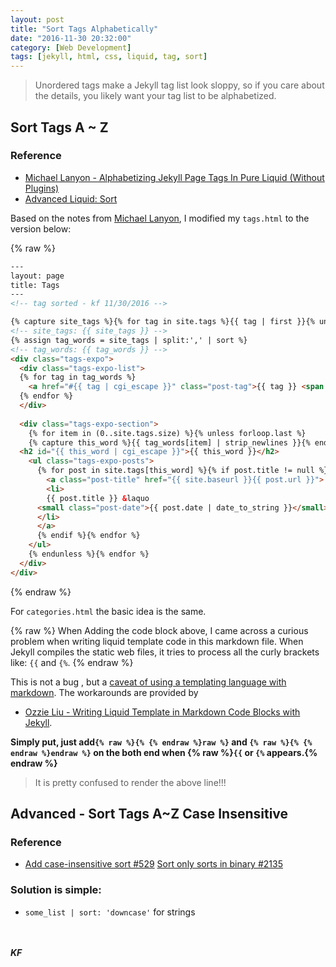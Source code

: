 ```yaml
---
layout: post
title: "Sort Tags Alphabetically"
date: "2016-11-30 20:32:00"
category: [Web Development]
tags: [jekyll, html, css, liquid, tag, sort]
---
```


>Unordered tags make a Jekyll tag list look sloppy, so if you care about the details, you likely want your tag list to be alphabetized.

<!--more-->

## Sort Tags A ~ Z

### Reference

- [Michael Lanyon - Alphabetizing Jekyll Page Tags In Pure Liquid (Without Plugins)](https://blog.lanyonm.org/articles/2013/11/21/alphabetize-jekyll-page-tags-pure-liquid.html)
- [Advanced Liquid: Sort](https://www.siteleaf.com/blog/advanced-liquid-sort/)

Based on the notes from [Michael Lanyon](https://blog.lanyonm.org), I modified my `tags.html` to the version below:


{% raw %}
```html
---
layout: page
title: Tags
---
<!-- tag sorted - kf 11/30/2016 -->

{% capture site_tags %}{% for tag in site.tags %}{{ tag | first }}{% unless forloop.last %},{% endunless %}{% endfor %}{% endcapture %}
<!-- site_tags: {{ site_tags }} -->
{% assign tag_words = site_tags | split:',' | sort %}
<!-- tag_words: {{ tag_words }} -->
<div class="tags-expo">
  <div class="tags-expo-list">
  {% for tag in tag_words %}
    <a href="#{{ tag | cgi_escape }}" class="post-tag">{{ tag }} <span style="font-size:80%; color:gray;">{{ site.tags[tag] | size }}</span></a>
  {% endfor %}
  </div>
  
  <div class="tags-expo-section">
    {% for item in (0..site.tags.size) %}{% unless forloop.last %}
    {% capture this_word %}{{ tag_words[item] | strip_newlines }}{% endcapture %}
  <h2 id="{{ this_word | cgi_escape }}">{{ this_word }}</h2>
    <ul class="tags-expo-posts">
      {% for post in site.tags[this_word] %}{% if post.title != null %}
        <a class="post-title" href="{{ site.baseurl }}{{ post.url }}">
        <li>
        {{ post.title }} &laquo 
      <small class="post-date">{{ post.date | date_to_string }}</small>
      </li>
      </a>
      {% endif %}{% endfor %}
    </ul>
    {% endunless %}{% endfor %}
  </div>
</div>
```
{% endraw %}

For `categories.html` the basic idea is the same.

{% raw %}
When Adding the code block above, I came across a curious problem when writing liquid template code in this markdown file. When Jekyll compiles the static web files, it tries to process all the curly brackets like: `{{` and `{%`.
{% endraw %}

This is not a bug , but a [caveat of using a templating language with markdown](https://github.com/jekyll/jekyll/issues/814). The workarounds are provided by 

- [Ozzie Liu - Writing Liquid Template in Markdown Code Blocks with Jekyll](http://ozzieliu.com/2016/04/26/writing-liquid-template-in-markdown-with-jekyll/).

**Simply put, just add`{% raw %}{% {% endraw %}raw %}` and `{% raw %}{% {% endraw %}endraw %}` on the both end when {% raw %}`{{` or `{%` appears.{% endraw %}**

> It is pretty confused to render the above line!!!


## Advanced - Sort Tags A~Z Case Insensitive

### Reference

- [Add case-insensitive sort #529](https://github.com/Shopify/liquid/issues/529)
[Sort only sorts in binary #2135](https://github.com/jekyll/jekyll/issues/2135)

### Solution is simple:

- `some_list | sort: 'downcase'` for strings


<br><br>
***KF***
